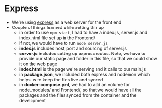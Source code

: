 # Express
- We're using [express](https://expressjs.com/) as a web server for the front end
- Couple of things learned while setting this up
  - in order to use `npm start`, I had to have a index.js, server.js and index.html file set up in the Frontend/
  - if not, we would have to run `node server.js`
  - **index.js** includes host, port and sourcing of server.js
  - **server.js** includes setting up express routes. Note, we have to provide our static page and folder in this file, so that we could show it on the web page
  - **index.html** is the page we're serving and it calls to our main.js
  - in **package.json**, we included both express and nodemon which helps us to keep the files live and synced
  - in **docker-compose.yml**, we had to add an volume for node_modules/ and Frontend/, so that we would have all the packages and the files synced from the container and the development
